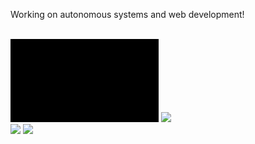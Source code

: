 Working on autonomous systems and web development!
<br />
<br />
<div class="row">
  <img src="https://github.com/winstxnhdw/AutoCarROS/blob/master/resources/gifs/1.gif?raw=true" width="47%" />
  <img src="https://github.com/winstxnhdw/AutoCarROS/blob/master/resources/gifs/2.gif?raw=true" width="47%" /> 
</div>
<div class="row">
  <img src="https://github.com/winstxnhdw/AutoCarROS/blob/master/resources/gifs/3.gif?raw=true" width="47%" />
  <img src="https://github.com/winstxnhdw/AutoCarROS/blob/master/resources/gifs/4.gif?raw=true" width="47%" /> 
</div>
